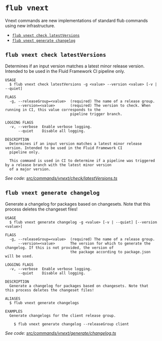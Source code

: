`flub vnext`
============

Vnext commands are new implementations of standard flub commands using new infrastructure.

* [`flub vnext check latestVersions`](#flub-vnext-check-latestversions)
* [`flub vnext generate changelog`](#flub-vnext-generate-changelog)

## `flub vnext check latestVersions`

Determines if an input version matches a latest minor release version. Intended to be used in the Fluid Framework CI pipeline only.

```
USAGE
  $ flub vnext check latestVersions -g <value> --version <value> [-v | --quiet]

FLAGS
  -g, --releaseGroup=<value>  (required) The name of a release group.
      --version=<value>       (required) The version to check. When running in CI, this value corresponds to the
                              pipeline trigger branch.

LOGGING FLAGS
  -v, --verbose  Enable verbose logging.
      --quiet    Disable all logging.

DESCRIPTION
  Determines if an input version matches a latest minor release version. Intended to be used in the Fluid Framework CI
  pipeline only.

  This command is used in CI to determine if a pipeline was triggered by a release branch with the latest minor version
  of a major version.
```

_See code: [src/commands/vnext/check/latestVersions.ts](https://github.com/microsoft/FluidFramework/blob/main/build-tools/packages/build-cli/src/commands/vnext/check/latestVersions.ts)_

## `flub vnext generate changelog`

Generate a changelog for packages based on changesets. Note that this process deletes the changeset files!

```
USAGE
  $ flub vnext generate changelog -g <value> [-v | --quiet] [--version <value>]

FLAGS
  -g, --releaseGroup=<value>  (required) The name of a release group.
      --version=<value>       The version for which to generate the changelog. If this is not provided, the version of
                              the package according to package.json will be used.

LOGGING FLAGS
  -v, --verbose  Enable verbose logging.
      --quiet    Disable all logging.

DESCRIPTION
  Generate a changelog for packages based on changesets. Note that this process deletes the changeset files!

ALIASES
  $ flub vnext generate changelogs

EXAMPLES
  Generate changelogs for the client release group.

    $ flub vnext generate changelog --releaseGroup client
```

_See code: [src/commands/vnext/generate/changelog.ts](https://github.com/microsoft/FluidFramework/blob/main/build-tools/packages/build-cli/src/commands/vnext/generate/changelog.ts)_
